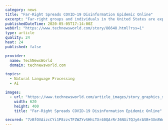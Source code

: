 ```yaml
---
category: news
title: "Far-Right Spreads COVID-19 Disinformation Epidemic Online"
excerpt: "Far-right groups and individuals in the United States are exploiting the COVID-19 pandemic to promote disinformation, hate, extremism and authoritarianism, according to a think tank report. \"COVID-19 has been seized by far-right groups as an opportunity to call for extreme violence,"
publishedDateTime: 2020-05-05T17:14:00Z
webUrl: "https://www.technewsworld.com/story/86648.html?rss=1"
type: article
quality: 24
heat: 24
published: false

provider:
  name: TechNewsWorld
  domain: technewsworld.com

topics:
  - Natural Language Processing
  - AI

images:
  - url: "https://www.technewsworld.com/article_images/story_graphics_xlarge/xl-2020-infodemic-1.jpg"
    width: 620
    height: 400
    title: "Far-Right Spreads COVID-19 Disinformation Epidemic Online"

secured: "7zBfOVAizcCYi1P8zzsTFZWZYvSHhLTXr40QArRrJ6NGi7QJy6rASB+3Xn8WqfooILoOk0KugIGQIYE5oysFVwMUSbwFfNJseMVfOXvn5Dnn8Uow+G9jz/jVgTl2cZ5ebf8tRP9RxwNtRCul1WShiBitqD173bDtHlT786+miNMeG1U2yXBonYymiGO/7LIqdXExNE2G44th5Pr0iO3MkIxI85Z7L7hE2Un7P4lyReupRbk4d05852ybqicvKyXJ9kDpYnNUVLfgucSHpYblHiVezJeT0GkUyxkEGCDp/JDUKPtOSJp0aVbtABcdyXeA;DvdbzbeIFpAhrmHHvuSqRA=="
---
```


